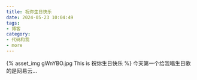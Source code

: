 ```yaml
---
title: 祝你生日快乐
date: 2024-05-23 10:04:49
tags:
- 博客
category:
- 代码和我
- more
---
```

{% asset_img gWnYBO.jpg This is 祝你生日快乐 %}
今天第一个给我唱生日歌的是网易云…